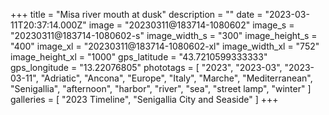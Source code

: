 +++
title = "Misa river mouth at dusk"
description = ""
date = "2023-03-11T20:37:14.000Z"
image = "20230311@183714-1080602"
image_s = "20230311@183714-1080602-s"
image_width_s = "300"
image_height_s = "400"
image_xl = "20230311@183714-1080602-xl"
image_width_xl = "752"
image_height_xl = "1000"
gps_latitude = "43.7210599333333"
gps_longitude = "13.22076805"
phototags = [ "2023", "2023-03", "2023-03-11", "Adriatic", "Ancona", "Europe", "Italy", "Marche", "Mediterranean", "Senigallia", "afternoon", "harbor", "river", "sea", "street lamp", "winter" ]
galleries = [ "2023 Timeline", "Senigallia City and Seaside" ]
+++
